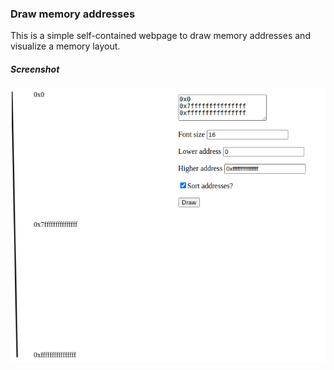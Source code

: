 ### Draw memory addresses

This is a simple self-contained webpage to draw memory addresses and visualize a memory layout.

##### Screenshot

![Screenshot](screenshot.png)


